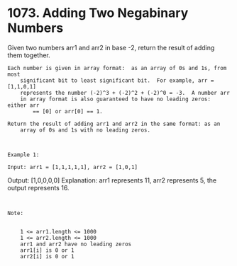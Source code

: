 # 1073. Adding Two Negabinary Numbers

Given two numbers arr1 and arr2 in base -2, return
        the result of adding them together.

    Each number is given in array format:  as an array of 0s and 1s, from most
        significant bit to least significant bit.  For example, arr = [1,1,0,1]
        represents the number (-2)^3 + (-2)^2 + (-2)^0 = -3.  A number arr
        in array format is also guaranteed to have no leading zeros: either arr
            == [0] or arr[0] == 1.

    Return the result of adding arr1 and arr2 in the same format: as an
        array of 0s and 1s with no leading zeros.

     

    Example 1:

    Input: arr1 = [1,1,1,1,1], arr2 = [1,0,1]
Output: [1,0,0,0,0]
Explanation: arr1 represents 11, arr2 represents 5, the output represents 16.

     

    Note:

    
        1 <= arr1.length <= 1000
        1 <= arr2.length <= 1000
        arr1 and arr2 have no leading zeros
        arr1[i] is 0 or 1
        arr2[i] is 0 or 1
